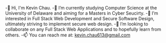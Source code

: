 -👋 Hi, I'm Kevin Chau.
-🌱 I’m currently studying Computer Science at the University of Delaware and aiming for a Masters in Cyber Seucirty.
-🔭 I’m interested in Full Stack Web Development and Secure Software Design, ultimately striving to implement secure web design.
-👯 I’m looking to collaborate on any Full Stack Web Applications and to hopefully learn from others.
-📫 You can reach  me at: kevin.chau613@gmail.com

<!--
**thekevinchau/thekevinchau** is a ✨ _special_ ✨ repository because its `README.md` (this file) appears on your GitHub profile.

Here are some ideas to get you started:
- 🔭 I’m currently working on ...
- 🌱 I’m currently learning ...
- 👯 I’m looking to collaborate on ...
- 🤔 I’m looking for help with ...
- 💬 Ask me about ...
- 📫 How to reach me: ...
- 😄 Pronouns: ...
- ⚡ Fun fact: ...
-->

